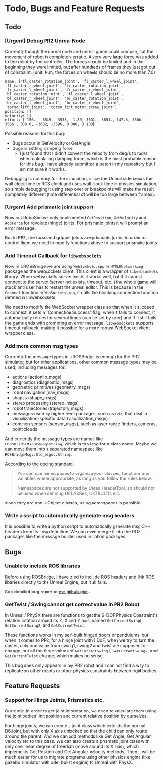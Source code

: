 Todo, Bugs and Feature Requests
========

Todo
------

### [Urgent] Debug PR2 Unreal Node

Currently though the unreal node and unreal game could compile, but the movement of robot is completely erratic. A very very large force was added to the robot by the controller. The forces should be limited and in the beginning they were limited, but after hundreds of frames they just got out of constraint. (unit: N.m, the forces on wheels should be no more than 7.0)

```
name: ['fl_caster_rotation_joint', 'fl_caster_l_wheel_joint', 'fl_caster_r_wheel_joint', 'fr_caster_rotation_joint', 'fr_caster_l_wheel_joint', 'fr_caster_r_wheel_joint', 'bl_caster_rotation_joint', 'bl_caster_l_wheel_joint', 'bl_caster_r_wheel_joint', 'br_caster_rotation_joint', 'br_caster_l_wheel_joint', 'br_caster_r_wheel_joint', 'torso_lift_joint', 'torso_lift_motor_screw_joint']
position: []
velocity: []
effort: [-156., -3549, -3535, -1.89, 3632., 3651., 147.3, 3600., 3586., 388.0, -3632, -3596, 0.000, 3.183] 
```

Possible reasons for this bug: 

- Bugs occur in GetVelocity or GetAngle
- Bugs in setting damping force
    - I just found that I didn't convert the velocity from deg/s to rad/s when calculating damping force, which is the most probable reason for this bug. I have already submitted a patch in my repository but I am not sure if it works. 

Debugging is not easy for the simulation, since the Unreal side sends the wall clock time to ROS clock and uses wall clock time in physics simulation, so simple debugging it using step over or breakpoints will make the result completely different (time differential _dt_ will be too large between frames). 

### [Urgent] Add prismatic joint support 

Now in URoboSim we only implemented `GetPosition`, `GetVelocity` and `AddForce` for revolute (hinge) joints. For prismatic joints it will prompt an error message.

But in PR2, the torso and gripper joints are prismatic joints, in order to control them we need to modify functions above to support prismatic joints. 

### Add Timeout Callback for `libwebsockets`

Now in UROSBridge we are using `WebSockets.cpp` in `HTML5Networking` package as the websockets client. This client is a wrapper of `libwebsockets` library. When websockets server exists it works well, but if it cannot connect to the server (server not exists, timeout, etc. ) the whole game will stuck and user has to restart the unreal editor. This is because in the `Connect` function in `WebSockets.cpp`, it calls the blocking connection function defined in libwebsockets. 

We need to modify the WebSocket wrapper class so that when it succeed to connect, it sets a "Connection Success" flag; when it fails to connect, it automatically retries for several times (can be set by user) and if it still fails the game ends with prompting an error message. `libwebsockets` supports timeout callback, making it possible for a more robust WebSocket client wrapper class.  

### Add more common msg types 

Currently the message types in UROSBridge is enough for the PR2 simulator, but for other applications, other common message types may be used, including messages for: 

* actions (actionlib_msgs)
* diagnostics (diagnostic_msgs)
* geometric primitives (geometry_msgs)
* robot navigation (nav_msgs)
* shapes (shape_msgs)
* stereo processing (stereo_msgs)
* robot trajectories (trajectory_msgs)
* messages used by higher level packages, such as rviz, that deal in visualization-specific data (visualization_msgs)
* common sensors (sensor_msgs), such as laser range finders, cameras, point clouds

And currently the message types are named like `FROSBridgeMsgStdmsgsString`, which is too long for a class name. Maybe we can move them into a separated namespace like `ROSBridgeMsg::Std_msgs::String`. 

According to the [coding standard](https://docs.unrealengine.com/latest/INT/Programming/Development/CodingStandard/index.html#namespaces),  
> You can use namespaces to organize your classes, functions and variables where appropriate, as long as you follow the rules below.
> 
> Namespaces are not supported by UnrealHeaderTool, so should not be used when defining UCLASSes, USTRUCTs etc.

since they are non-UObject classes, using namespaces is possible. 


### Write a script to automatically generate msg headers

It is possible to write a python script to automatically generate msg C++ headers from its `.msg` definition. We can even merge it into the ROS packages like the message builder used in catkin packages. 

Bugs
------

### Unable to include ROS libraries

  Before using ROSBridge, I have tried to include ROS headers and link ROS libaries directly to the Unreal Engine, but it all fails. 
  
  See detailed bug report at [my github gist](https://gist.github.com/gnoliyil/a824904a0f96c8e02ab284b47c5326cc) .  

### GetTwist / Swing cannot get correct value in PR2 Robot

  In Unreal / PhySX there are functions to get the 6-DOF Physics Constraint's relation rotation around its Z, X and Y axis, named `GetCurrentSwing1`, `GetCurrentSwing2`, and `GetCurrentTwist`. 
  
  These functions works in my self-built hinged doors or pendulums, but when it comes to PR2, for a hinge joint with 1 DoF, when we try to turn the caster, only one value from swing1, swing2 and twist are supposed to change, but all the three values of `GetCurrentSwing1`, `GetCurrentSwing2`, and `GetCurrentTwist` change, which makes no sense. 
  
  This bug does only appears in my PR2 robot and I can not find a way to replicate on other robots or other physics constraints between rigid bodies. 

Feature Requests
------

### Support for Hinge Joints, Prismatics etc.

  Currently, in order to get joint information, we need to calculate them using the joint bodies' init position and current relative position by ourselves. 
  
  For hinge joints, we can create a joint class which extends the normal D6Joint, but with only X axis unlocked so that the child can only rotate around the parent. And we can add methods like Get Angle, Get Angular Velocity etc to this class. We can also create a prismatic joint class with only one linear degree of freedom (move around its X axis), which implements Get Position and Get Angular Velocity methods. Then it will be much easier for us to migrate programs using other physics engine (like gazebo simulator with ode, bullet engine) to Unreal with PhysX. 

